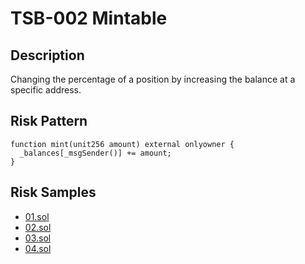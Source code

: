 
# TSB-002 Mintable
## Description

Changing the percentage of a position by increasing the balance at a specific address.

## Risk Pattern

```solidity
function mint(unit256 amount) external onlyowner {
  _balances[_msgSender()] += amount;
}
```

## Risk Samples
 
- [01.sol](https://github.com/cryptousersecurity/token-security-benchmark/blob/main/src/TSB-002/samples/01.sol) 
- [02.sol](https://github.com/cryptousersecurity/token-security-benchmark/blob/main/src/TSB-002/samples/02.sol) 
- [03.sol](https://github.com/cryptousersecurity/token-security-benchmark/blob/main/src/TSB-002/samples/03.sol) 
- [04.sol](https://github.com/cryptousersecurity/token-security-benchmark/blob/main/src/TSB-002/samples/04.sol)
